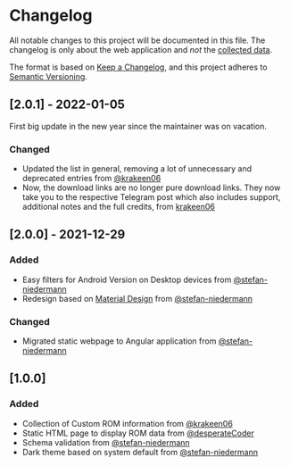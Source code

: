 # Changelog
All notable changes to this project will be documented in this file. The changelog is only about the web application and *not* the [collected data](https://github.com/desperateCoder/alioth/commits/master/src/assets/data.json).

The format is based on [Keep a Changelog](https://keepachangelog.com/en/1.0.0/),
and this project adheres to [Semantic Versioning](https://semver.org/spec/v2.0.0.html).

## [2.0.1] - 2022-01-05
First big update in the new year since the maintainer was on vacation.
### Changed
- Updated the list in general, removing a lot of unnecessary and deprecated entries from [@krakeen06](https://github.com/krakeen06)
- Now, the download links are no longer pure download links. They now take you to the respective Telegram post which also includes support, additional notes and the full credits, from [krakeen06](https://github.com/krakeen06)

## [2.0.0] - 2021-12-29
### Added
- Easy filters for Android Version on Desktop devices from [@stefan-niedermann](https://github.com/stefan-niedermann)
- Redesign based on [Material Design](https://material.io/) from [@stefan-niedermann](https://github.com/stefan-niedermann)

### Changed
- Migrated static webpage to Angular application from [@stefan-niedermann](https://github.com/stefan-niedermann)


## [1.0.0]
### Added
- Collection of Custom ROM information from [@krakeen06](https://github.com/krakeen06)
- Static HTML page to display ROM data from [@desperateCoder](https://github.com/desperateCoder)
- Schema validation from [@stefan-niedermann](https://github.com/stefan-niedermann)
- Dark theme based on system default from [@stefan-niedermann](https://github.com/stefan-niedermann)